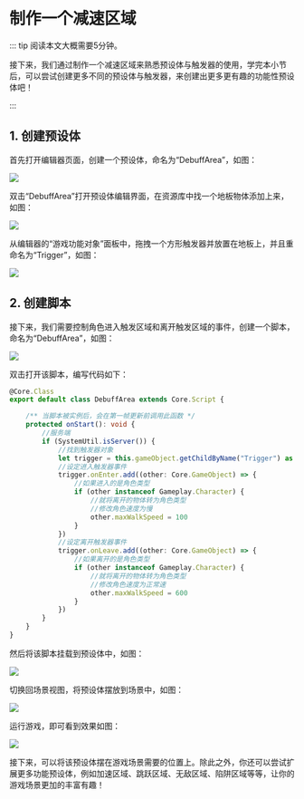 # 制作一个减速区域

::: tip 阅读本文大概需要5分钟。

接下来，我们通过制作一个减速区域来熟悉预设体与触发器的使用，学完本小节后，可以尝试创建更多不同的预设体与触发器，来创建出更多更有趣的功能性预设体吧！

:::

## 1. 创建预设体

首先打开编辑器页面，创建一个预设体，命名为“DebuffArea”，如图：

![](https://cdn.233xyx.com/1681133536160_378.png)

双击“DebuffArea”打开预设体编辑界面，在资源库中找一个地板物体添加上来，如图：

![](https://cdn.233xyx.com/1681133536505_195.png)

从编辑器的“游戏功能对象”面板中，拖拽一个方形触发器并放置在地板上，并且重命名为“Trigger”，如图：

![](https://cdn.233xyx.com/1681133536505_286.png)

## 2. 创建脚本

接下来，我们需要控制角色进入触发区域和离开触发区域的事件，创建一个脚本，命名为“DebuffArea”，如图：

![](https://cdn.233xyx.com/1681133536505_554.png)

双击打开该脚本，编写代码如下：

```TypeScript
@Core.Class
export default class DebuffArea extends Core.Script {

    /** 当脚本被实例后，会在第一帧更新前调用此函数 */
    protected onStart(): void {
        //服务端
        if (SystemUtil.isServer()) {
            //找到触发器对象
            let trigger = this.gameObject.getChildByName("Trigger") as Gameplay.Trigger
            //设定进入触发器事件
            trigger.onEnter.add((other: Core.GameObject) => {
                //如果进入的是角色类型
                if (other instanceof Gameplay.Character) {
                    //就将离开的物体转为角色类型
                    //修改角色速度为慢
                    other.maxWalkSpeed = 100
                }
            })
            //设定离开触发器事件
            trigger.onLeave.add((other: Core.GameObject) => {
                //如果离开的是角色类型
                if (other instanceof Gameplay.Character) {
                    //就将离开的物体转为角色类型
                    //修改角色速度为正常速
                    other.maxWalkSpeed = 600
                }
            })
        }
    }
}
```

然后将该脚本挂载到预设体中，如图：

![](https://cdn.233xyx.com/1681133536214_833.png)

切换回场景视图，将预设体摆放到场景中，如图：

![](https://cdn.233xyx.com/1681133536300_545.png)

运行游戏，即可看到效果如图：

![](https://cdn.233xyx.com/1681133536069_807.gif)

接下来，可以将该预设体摆在游戏场景需要的位置上。除此之外，你还可以尝试扩展更多功能预设体，例如加速区域、跳跃区域、无敌区域、陷阱区域等等，让你的游戏场景更加的丰富有趣！
